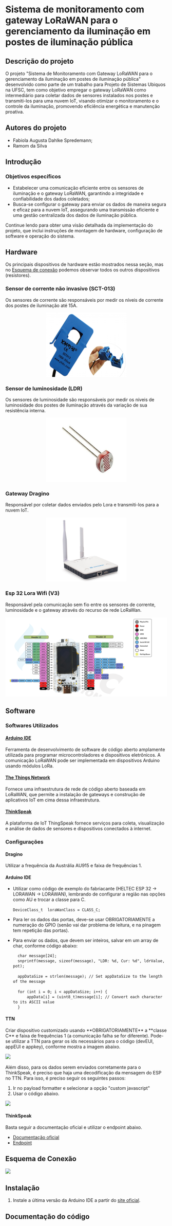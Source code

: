 # Sistema de monitoramento com gateway LoRaWAN para o gerenciamento da iluminação em postes de iluminação pública

## Descrição do projeto
O projeto "Sistema de Monitoramento com Gateway LoRaWAN para o gerenciamento da iluminação em postes de iluminação pública" desenvolvido como parte de um trabalho para Projeto de Sistemas Ubiquos na UFSC, tem como objetivo empregar o gateway LoRaWAN como intermediário para coletar dados de sensores instalados nos postes e transmiti-los para uma nuvem IoT, visando otimizar o monitoramento e o controle da iluminação, promovendo eficiência energética e manutenção proativa.

## Autores do projeto
* Fabiola Augusta Dahlke Spredemann;
* Ramom da Silva

## Introdução

### Objetivos específicos
* Estabelecer uma comunicação eficiente entre os sensores de iluminação e o gateway LoRaWAN, garantindo a integridade e confiabilidade dos dados coletados;
* Busca-se configurar o gateway para enviar os dados de maneira segura e eficaz para a nuvem IoT, assegurando uma transmissão eficiente e uma gestão centralizada dos dados de iluminação pública.

Continue lendo para obter uma visão detalhada da implementação do projeto, que inclui instruções de montagem de hardware, configuração de software e operação do sistema.

## Hardware
Os principais dispositivos de hardware estão mostrados nessa seção, mas no [Esquema de conexão](#esquema-de-conexão) podemos observar todos os outros dispositivos (resistores).

### Sensor de corrente não invasivo (SCT-013)
<p>Os sensores de corrente são responsáveis por medir os níveis de corrente dos postes de iluminação até 15A.</p>
<div align="center">
    <img src="hardware_utilizado/sensor de corrente.png" width="250" height="200">
</div>

### Sensor de luminosidade (LDR)
<p>Os sensores de luminosidade são responsáveis por medir os níveis de luminosidade dos postes de iluminação através da variação de sua resistência interna.</p>
<div align="center">
    <img src="hardware_utilizado/sensor de luminosidade.png" width="250" height="200">
</div>

### Gateway Dragino
<p>Responsável por coletar dados enviados pelo Lora e transmiti-los para a nuvem IoT.</p>
<div align="center">
    <img src="hardware_utilizado/dragino.png" width="250" height="200">
</div>

### Esp 32 Lora Wifi (V3)
<p>Responsável pela comunicação sem fio entre os sensores de corrente, luminosidade e o gateway através do recurso de rede LoRaWan.</p>
<img src="hardware_utilizado/esp 32 wifi v3.png">

## Software

### Softwares Utilizados

#### [Arduino IDE](https://www.arduino.cc/en/software)
Ferramenta de desenvolvimento de software de código aberto amplamente utilizada para programar microcontroladores e dispositivos eletrônicos. A comunicação LoRaWAN pode ser implementada em dispositivos Arduino usando módulos LoRa.

#### [The Things Network](https://www.thethingsnetwork.org/)

Fornece uma infraestrutura de rede de código aberto baseada em LoRaWAN, que permite a instalação de gateways e construção de aplicativos IoT em cima dessa infraestrutura.

#### [ThinkSpeak](https://thingspeak.com/)
A plataforma de IoT ThingSpeak fornece serviços para coleta, visualização e análise de dados de sensores e dispositivos conectados à internet.


### Configurações

#### Dragino
<p>Utilizar a frequência da Austrália AU915 e faixa de frequências 1.</p>

#### Arduino IDE
- Utilizar como código de exemplo do fabriacante (HELTEC ESP 32 → LORAWAN → LORAWAN), lembrando de configurar a região nas opções como AU e trocar a classe para C.

    ```DeviceClass_t  loraWanClass = CLASS_C;```

- Para ler os dados das portas, deve-se usar OBRIGATORIAMENTE a numeração do GPIO (senão vai dar problema de leitura, e na pinagem tem repetição das portas).

- Para enviar os dados, que devem ser inteiros, salvar em um array de char, conforme código abaixo:
  ```
    char message[24];
    snprintf(message, sizeof(message), "LDR: %d, Cur: %d", ldrValue, pot);

    appDataSize = strlen(message); // Set appDataSize to the length of the message

    for (int i = 0; i < appDataSize; i++) {
        appData[i] = (uint8_t)message[i]; // Convert each character to its ASCII value
    }

#### TTN
<p>Criar dispositivo customizado usando **OBRIGATORIAMENTE** a **classe C** e faixa de frequências 1 (a comunicação falha se for diferente). Pode-se utilizar a TTN para gerar os ids necessários para o código (devEUI, appEUI e appkey), conforme mostra a imagem abaixo. </p>
<img src="software_config/configuracao_TTN.png">

Além disso, para os dados serem enviados corretamente para o ThinkSpeak, é preciso que haja uma decodificação da mensagem do ESP no TTN. Para isso, é preciso seguir os seguintes passos:
1. Ir no payload formatter e selecionar a opção "custom javascript"
2. Usar o código abaixo.
<img src="software_config/configuracao_TTN_2.png">

#### ThinkSpeak
Basta seguir a documentação oficial e utilizar o endpoint abaixo.

- [Documentação oficial](https://www.thethingsindustries.com/docs/integrations/cloud-integrations/thingspeak/)
- [Endpoint](https://api.thingspeak.com/things_network/v3/update)



## Esquema de Conexão
<img src="hardware_utilizado/esquema_conexao.jpg">

## Instalação
1. Instale a última versão da Arduino IDE a partir do [site oficial](https://www.arduino.cc/en/software).

## Documentação do código





 
